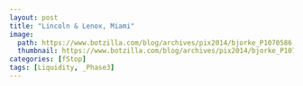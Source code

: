 ```yaml
---
layout: post
title: "Lincoln & Lenox, Miami"
image:
  path: https://www.botzilla.com/blog/archives/pix2014/bjorke_P1070586.jpg
  thumbnail: https://www.botzilla.com/blog/archives/pix2014/bjorke_P1070586.jpg
categories: [fStop]
tags: [Liquidity, _Phase3]
---
```





